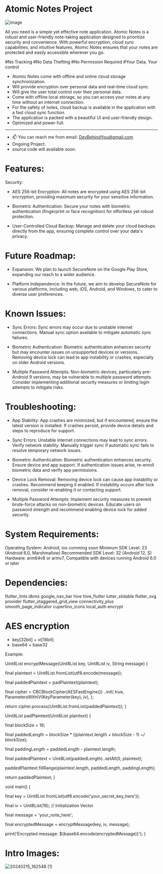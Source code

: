 # Atomic Notes Project
![image](https://github.com/DevBehindYou/Atomic-Notes-Project/assets/147663456/a6519e43-0e3e-4ce6-aebe-d508a1aadf97)

All you need is a simple yet effective note application. Atomic Notes is a robust and user-friendly note-taking application designed to prioritize security and convenience. With powerful encryption, cloud sync capabilities, and intuitive features, Atomic Notes ensures that your notes are protected and easily accessible wherever you go.

#No Tracking
#No Data Thefting
#No Permission Required
#Your Data, Your control

- Atomic Notes come with offline and online cloud storage synchronization.
- Will provide encryption over personal data and real-time cloud sync.
- Will give the user total control over their personal data.
- Come with offline local storage, so you can access your notes at any time without an internet connection.
- For the safety of notes, cloud backup is available in the application with a fast cloud sync function. 
- The application is packed with a beautiful UI and user-friendly design.
- Optimized and power-full.
__________________________________________________________________
- 📫 You can reach me from email: DevBehindYou@gmail.com
- Ongoing Project.
- source code will available soon.

# Features:

Security:
  
- AES 256-bit Encryption: All notes are encrypted using AES 256-bit encryption, providing maximum security for your sensitive information.

- Biometric Authentication: Secure your notes with biometric authentication (fingerprint or face recognition) for effortless yet robust protection.

- User-Controlled Cloud Backup: Manage and delete your cloud backups directly from the app, ensuring complete control over your data's privacy.

# Future Roadmap:

- Expansion: We plan to launch SecureNote on the Google Play Store, expanding our reach to a wider audience.

- Platform Independence: In the future, we aim to develop SecureNote for various platforms, including web, iOS, Android, and Windows, to cater to diverse user preferences.

# Known Issues:

- Sync Errors: Sync errors may occur due to unstable internet connections.
Manual sync option available to mitigate automatic sync failures.

- Biometric Authentication: Biometric authentication enhances security but may encounter issues on unsupported devices or versions.
Removing device lock can lead to app instability or crashes, especially on older Android versions.

- Multiple Password Attempts: Non-biometric devices, particularly pre-Android 9 versions, may be vulnerable to multiple password attempts.
Consider implementing additional security measures or limiting login attempts to mitigate risks.

# Troubleshooting:
- App Stability: App crashes are minimized, but if encountered, ensure the latest version is installed.
If crashes persist, provide device details and steps to reproduce for support.

- Sync Errors: Unstable internet connections may lead to sync errors. Verify network stability.
Manually trigger sync if automatic sync fails to resolve temporary network issues.

- Biometric Authentication: Biometric authentication enhances security. Ensure device and app support.
If authentication issues arise, re-enroll biometric data and verify app permissions.

- Device Lock Removal: Removing device lock can cause app instability or crashes. Recommend keeping it enabled.
If instability occurs after lock removal, consider re-enabling it or contacting support.

- Multiple Password Attempts: Implement security measures to prevent brute-force attacks on non-biometric devices.
Educate users on password strength and recommend enabling device lock for added security.

# System Requirements:

Operating System: Android, ios comming soon 
Minimum SDK Level: 23 (Android 6.0, Marshmallow)
Recommended SDK Level: 32 (Android 12, S)
Hardware: arm64v8 or armv7, Compatible with devices running Android 6.0 or later

# Dependencies:

flutter_lints dbms google_nav_bar hive hive_flutter lutter_slidable flutter_svg provider flutter_staggered_grid_view connectivity_plus smooth_page_indicator cupertino_icons local_auth encrypt

# AES encryption

- key[32bit] + vi[16bit]
- base64 + base32
  
Example:

Uint8List encryptMessage(Uint8List key, Uint8List iv, String message) {

  final plaintext = Uint8List.fromList(utf8.encode(message));
  
  final paddedPlaintext = padPlaintext(plaintext);

  final cipher = CBCBlockCipher(AESFastEngine())
    ..init(
      true,
      ParametersWithIV(KeyParameter(key), iv),
    );

  return cipher.process(Uint8List.fromList(paddedPlaintext));
}

Uint8List padPlaintext(Uint8List plaintext) {

  final blockSize = 16;
  
  final paddedLength = blockSize * ((plaintext.length + blockSize - 1) ~/ blockSize);
  
  final paddingLength = paddedLength - plaintext.length;
  
  final paddedPlaintext = Uint8List(paddedLength)..setAll(0, plaintext);
  
  paddedPlaintext.fillRange(plaintext.length, paddedLength, paddingLength);
  
  return paddedPlaintext;
}

void main() {

  final key = Uint8List.fromList(utf8.encode('your_secret_key_here'));
  
  final iv = Uint8List(16); // Initialization Vector
  
  final message = 'your_note_here';

  final encryptedMessage = encryptMessage(key, iv, message);
  
  print('Encrypted message: ${base64.encode(encryptedMessage)}');
}
# Intro Images:
![20240215_162548 (1)](https://github.com/DevBehindYou/Atomic-Notes-Project/assets/147663456/82a66baf-8332-4b2a-b1e4-6825f1e06bf1)






